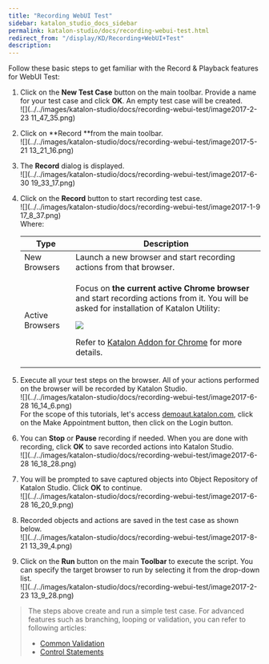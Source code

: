 ```yaml
---
title: "Recording WebUI Test" 
sidebar: katalon_studio_docs_sidebar
permalink: katalon-studio/docs/recording-webui-test.html 
redirect_from: "/display/KD/Recording+WebUI+Test" 
description: 
---
```

Follow these basic steps to get familiar with the Record & Playback features for WebUI Test:  

1.  Click on the **New Test Case** button on the main toolbar. Provide a name for your test case and click **OK**. An empty test case will be created.   
    ![](../../images/katalon-studio/docs/recording-webui-test/image2017-2-23 11_47_35.png)  
      
    
2.  Click on **Record **from the main toolbar.  
    ![](../../images/katalon-studio/docs/recording-webui-test/image2017-5-21 13_21_16.png)  
      
    
3.  The **Record** dialog is displayed.  
    ![](../../images/katalon-studio/docs/recording-webui-test/image2017-6-30 19_33_17.png)  
      
    
4.  Click on the **Record** button to start recording test case.   
    ![](../../images/katalon-studio/docs/recording-webui-test/image2017-1-9 17_8_37.png)  
    Where:
    
    <table><thead><tr><th>Type</th><th>Description</th></tr></thead><tbody><tr><td>New Browsers</td><td>Launch a new browser and start recording actions from that browser.</td></tr><tr><td>Active Browsers</td><td><p>Focus on <strong>the current active Chrome browser</strong> and start recording actions from it. You will be asked for installation of Katalon Utility:</p><p><img src="../../images/katalon-studio/docs/recording-webui-test/image2017-2-23 11_54_29.png"></p><p>Refer to <a href="/pages/viewpage.action?pageId=5123595">Katalon Addon for Chrome</a> for more details.</p></td></tr></tbody></table>
    
5.  Execute all your test steps on the browser. All of your actions performed on the browser will be recorded by Katalon Studio.   
    ![](../../images/katalon-studio/docs/recording-webui-test/image2017-6-28 16_14_6.png)  
    For the scope of this tutorials, let's access [demoaut.katalon.com](http://demoaut.katalon.com/), click on the Make Appointment button, then click on the Login button.  
      
    
6.  You can **Stop** or **Pause** recording if needed. When you are done with recording, click **OK** to save recorded actions into Katalon Studio.  
    ![](../../images/katalon-studio/docs/recording-webui-test/image2017-6-28 16_18_28.png)  
      
    
7.  You will be prompted to save captured objects into Object Repository of Katalon Studio. Click **OK** to continue.  
    ![](../../images/katalon-studio/docs/recording-webui-test/image2017-6-28 16_20_9.png)  
      
    
8.  Recorded objects and actions are saved in the test case as shown below.  
    ![](../../images/katalon-studio/docs/recording-webui-test/image2017-8-21 13_39_4.png)  
      
    
9.  Click on the **Run** button on the main **Toolbar** to execute the script. You can specify the target browser to run by selecting it from the drop-down list.   
    ![](../../images/katalon-studio/docs/recording-webui-test/image2017-2-23 13_9_28.png)  
      
    

> The steps above create and run a simple test case. For advanced features such as branching, looping or validation, you can refer to following articles: 
> 
> *   [Common Validation](https://www.katalon.com/tutorials/common-validation/) 
> *   [Control Statements](/pages/viewpage.action?pageId=5124781)